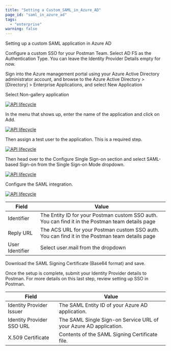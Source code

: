 ```yaml
---
title: "Setting a Custom_SAML_in_Azure_AD"
page_id: "saml_in_azure_ad"
tags: 
  - "enterprise"
warning: false
---
```


Setting up a custom SAML application in Azure AD


Configure a custom SSO for your Postman Team. Select AD FS as the Authentication Type. You can leave the Identity Provider Details empty for now.

Sign into the Azure management portal using your Azure Active Directory administrator account, and browse to the Azure Active Directory > [Directory] > Enterprise Applications, and select New Application

Select Non-gallery application

[![API lifecycle](https://s3.amazonaws.com/postman-static-getpostman-com/postman-docs/ENT-add-non-gallery-application.png)](https://s3.amazonaws.com/postman-static-getpostman-com/postman-docs/ENT-add-non-gallery-application.png)

In the menu that shows up, enter the name of the application and click on Add.

[![API lifecycle](https://s3.amazonaws.com/postman-static-getpostman-com/postman-docs/ENT-add-postman-app.png)](https://s3.amazonaws.com/postman-static-getpostman-com/postman-docs/ENT-add-postman-app.png)

Then assign a test user to the application. This is a required step.

[![API lifecycle](https://s3.amazonaws.com/postman-static-getpostman-com/postman-docs/ENT-azure-app-quickstart.png)](https://s3.amazonaws.com/postman-static-getpostman-com/postman-docs/ENT-azure-app-quickstart.png)

Then head over to the Configure Single Sign-on section and select SAML-based Sign-on from the Single Sign-on Mode dropdown.

[![API lifecycle](https://s3.amazonaws.com/postman-static-getpostman-com/postman-docs/ENT-single-sign-on-saml.png)](https://s3.amazonaws.com/postman-static-getpostman-com/postman-docs/ENT-single-sign-on-saml.png)

Configure the SAML integration.

[![API lifecycle](https://s3.amazonaws.com/postman-static-getpostman-com/postman-docs/ENT-configure-saml.png)](https://s3.amazonaws.com/postman-static-getpostman-com/postman-docs/ENT-configure-saml.png)

| Field         | Value         |
| ------------- | ------------- |
| Identifier | The Entity ID for your Postman custom SSO auth. You can find it in the Postman team details page   |
| Reply URL | The ACS URL for your Postman custom SSO auth. You can find it in the Postman team details page  |
| User Identifier  | Select user.mail from the dropdown  |


Download the SAML Signing Certificate (Base64 format) and save.

Once the setup is complete, submit your Identity Provider details to Postman. For more details on this last step, review setting up SSO in Postman.

| Field         | Value         |
| ------------- | ------------- |
| Identity Provider Issuer  | The SAML Entity ID of your Azure AD application.  |
| Identity Provider SSO URL  | The SAML Single Sign-on Service URL of your Azure AD application.    |
| X.509 Certificate   | Contents of  the SAML Signing Certificate file.  |
	
	
	
